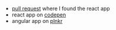 
- [pull request](https://github.com/facebook/react/pull/9032#issuecomment-281911592)  where I found the react app
- react app on [codepen](http://codepen.io/valscion/pen/jBNjja?editors=0010)
- angular app on [plnkr](http://plnkr.co/edit/7r1kqw?p=preview)